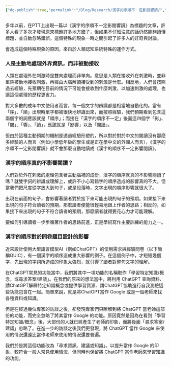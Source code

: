 ```yaml
---
{"dg-publish":true,"permalink":"/Blog/Research/漢字的序順不一定影閱響讀/","title":"漢字的序順不一定影閱響讀","tags":["blog","writing","measurement"],"created":"2023-07-11T00:00:00.000Z","updated":"2023-07-11T00:00:00.000Z"}
---
```



多年以前，在PTT上出現一篇以《漢字的序順不一定影閱響讀》為標題的文章，許多人看了多次才發現原來標題許多地方錯了，但如果不仔細注意的話仍然能夠讀懂標題，並自動忽略錯誤。這個特殊的現象一時之間引起了許多人的好奇與討論。

會造成這個特殊現象的原因，來自於人類認知系統特殊的運作方式。

### 人是主動地處理外界資訊，而非被動接收

人類在處理外在刺激時是雙向處理而非單向。意思是人類在接收外在刺激時，並非單純被動地接收刺激，再經由大腦解讀接受到的刺激是什麼。相反地，人們會按照過去經驗，先預期在目前的情況下可能會接收到什麼刺激，以加速刺激的處理，也讓這個處理的歷程更省力。

對大多數的成年中文使用者而言，每一個文字的辨識都是相當地自動化的。當有「序」、「順」出現時單字都被很快地辨識出來，而按照經驗，我們預期看到包含這兩個字的詞應該就是「順序」；而接在「漢字的順序不一定」後面這四個字「影」、「閱」、「響」、「讀」，應該就是「影響」以及「閱讀」。

但由於這種主動預期的機制是透過經驗形塑的，所以對於對於中文的閱讀沒有那麼多經驗的人而言（例如小學低年級的學生或是正在學中文的外國人而言），《漢字的序順不一定影閱響讀》就不會那麼自動地讀成《漢字的順序不一定影響閱讀》。

### 漢字的順序真的不影響閱讀？

人們對於外在刺激的處理包含著主動腦補的成份，漢字的順序就真的不影響閱讀了嗎？就雙字詞的辨識或理解上，或許不小心寫錯字的順序造成的影響真的不大。但當我們把尺度從字放大到句子，或是段落時，文字出現的順序影響就很大了。

出現在前面的句子，會影響著讀者對於接下來可能出現的句子的預期。如果接下來出現的句子符合讀者的預期，那麼讀者便能很輕易地跟上作者的思路；相反的，如果接下來出現的句子不符合讀者的預期，那麼讀者就得要花心力才可能理解。

要如何引導讀者一步步循著作者的思路前進，正是學術寫作主要訓練的能力之一。

### 漢字的順序對於問卷題目設計的影響

近來設計使用大型語言模型AI（例如ChatGPT）的使用需求與經驗問卷（以下簡稱QUIC），有一個漢字的順序造成重大影響的例子。在這個例子中，才短短幾個字，先出現的字詞所造成的印象太強烈，就引響了讀者對整句文字的理解。

在ChatGPT常見的功能當中，我們將其中一項功能的名稱取作「學習特定知識/概念，或尋求答案/建議」。在我們的原來的想法當中，將利用 ChatGPT 查詢資料、請ChatGPT解釋特定知識概念或提供學習資源、請ChatGPT協助進行自我測驗這些功能包含在一起。簡單來說，就是將ChatGPT當作 Google 或是一個老師來找各種資料或知識。

但是在經過幾位專家的訪談之後，卻發現專家們只瞭解到將 ChatGPT 當老師這部份的功能，而完全忽略了將其當作 Google 的功能。原因竟然是因為在看到「學習特定知識/概念」後，大部份的人就已經產生了老師的印象，而將後面「尋求答案/建議」忽略了。在進一步的訪談之後我們更發現，將 ChatGPT 當作 Google 來使用的情況還遠比當作老師來使用的情況還要普遍。

我們於是將這個功能改為「尋求資訊、建議或知識」。以提升當作 Google 的印象，較符合一般人常見使用情況，但同時也保留將 ChatGPT 當作老師來學習知識的功能。



